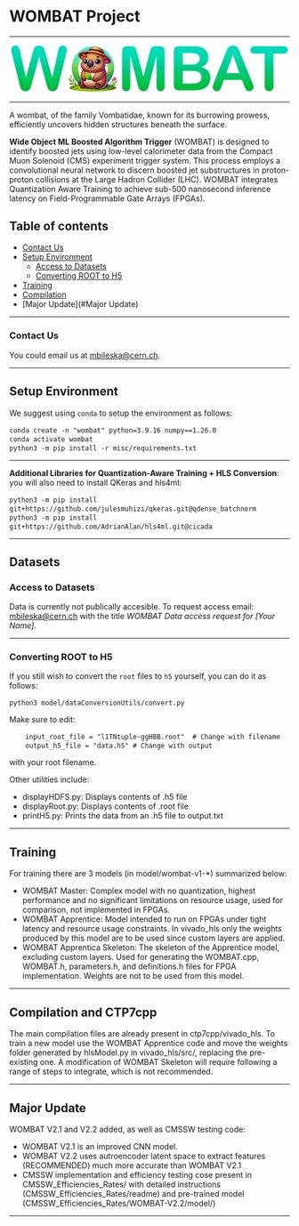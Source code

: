 # WOMBAT Project
---
![logo](assets/WOMBATlogoMini.png)

---
A wombat, of the family Vombatidae, known for its burrowing prowess, efficiently uncovers hidden structures beneath the surface. 

**Wide Object ML Boosted Algorithm Trigger** (WOMBAT) is designed to identify boosted jets using low-level calorimeter data from the Compact Muon Solenoid (CMS) experiment trigger system. This process employs a convolutional neural network to discern boosted jet substructures in proton-proton collisions at the Large Hadron Collider (LHC). WOMBAT integrates Quantization Aware Training to achieve sub-500 nanosecond inference latency on Field-Programmable Gate Arrays (FPGAs).

## Table of contents
  - [Contact Us](#Contact-Us)
- [Setup Environment](#Setup-Environment)
  - [Access to Datasets](#Access-to-Datasets)
  - [Converting ROOT to H5](#Converting-ROOT-to-H5)
- [Training](#Training)
- [Compilation](#Compilation)
- [Major Update](#Major Update)
---

### Contact Us

You could email us at [mbileska@cern.ch](mailto:mbileska@cern.ch). 

---
## Setup Environment

We suggest using `conda` to setup the environment as follows:
```
conda create -n "wombat" python=3.9.16 numpy==1.26.0
conda activate wombat
python3 -m pip install -r misc/requirements.txt
```
---
**Additional Libraries for Quantization-Aware Training + HLS Conversion**: you will also need to install QKeras and hls4ml:
```
python3 -m pip install git+https://github.com/julesmuhizi/qkeras.git@qdense_batchnorm
python3 -m pip install git+https://github.com/AdrianAlan/hls4ml.git@cicada
```
---
## Datasets

### Access to Datasets
Data is currently not publically accesible. To request access email: [mbileska@cern.ch](mailto:mbileska@cern.ch) with the title *WOMBAT Data access request for [Your Name]*.

---
### Converting ROOT to H5
If you still wish to convert the `root` files to `h5` yourself, you can do it as follows:
```
python3 model/dataConversionUtils/convert.py 
```
Make sure to edit: 
```
    input_root_file = "l1TNtuple-ggHBB.root"  # Change with filename
    output_h5_file = "data.h5" # Change with output
```
with your root filename.

Other utilities include:
- displayHDFS.py: Displays contents of .h5 file
- displayRoot.py: Displays contents of .root file
- printH5.py: Prints the data from an .h5 file to output.txt


---
## Training
For training there are 3 models (in model/wombat-v1-*) summarized below:
- WOMBAT Master: Complex model with no quantization, highest performance and no significant limitations on resource usage, used for comparison, not implemented in FPGAs.
- WOMBAT Apprentice: Model intended to run on FPGAs under tight latency and resource usage constraints. In vivado_hls only the weights produced by this model are to be used since custom layers are applied.
- WOMBAT Apprentica Skeleton: The skeleton of the Apprentice model, excluding custom layers. Used for generating the WOMBAT.cpp, WOMBAT.h, parameters.h, and definitions.h files for FPGA implementation. Weights are not to be used from this model.


---
## Compilation and CTP7cpp
The main compilation files are already present in ctp7cpp/vivado_hls. To train a new model use the WOMBAT Apprentice code and move the weights folder generated by hlsModel.py in vivado_hls/src/, replacing the pre-existing one. A modification of WOMBAT Skeleton will require following a range of steps to integrate, which is not recommended. 

---
## Major Update
WOMBAT V2.1 and V2.2 added, as well as CMSSW testing code:
- WOMBAT V2.1 is an improved CNN model.
- WOMBAT V2.2 uses autroencoder latent space to extract features (RECOMMENDED) much more accurate than WOMBAT V2.1
- CMSSW implementation and efficiency testing cose present in CMSSW_Efficiencies_Rates/ with detailed instructions (CMSSW_Efficiencies_Rates/readme) and pre-trained model (CMSSW_Efficiencies_Rates/WOMBAT-V2.2/model/)

---
